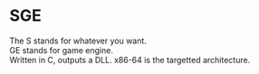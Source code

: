 # SGE
The S stands for whatever you want.  
GE stands for game engine.  
Written in C, outputs a DLL. x86-64 is the targetted architecture.
